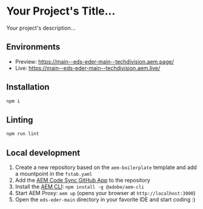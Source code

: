 # Your Project's Title...

Your project's description...

## Environments

- Preview: https://main--eds-eder-main--techdivision.aem.page/
- Live: https://main--eds-eder-main--techdivision.aem.live/

## Installation

```sh
npm i
```

## Linting

```sh
npm run lint
```

## Local development

1. Create a new repository based on the `aem-boilerplate` template and add a mountpoint in the `fstab.yaml`
1. Add the [AEM Code Sync GitHub App](https://github.com/apps/aem-code-sync) to the repository
1. Install the [AEM CLI](https://github.com/adobe/helix-cli): `npm install -g @adobe/aem-cli`
1. Start AEM Proxy: `aem up` (opens your browser at `http://localhost:3000`)
1. Open the `eds-eder-main` directory in your favorite IDE and start coding :)
